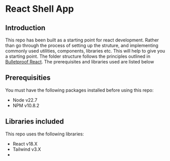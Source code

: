 # React Shell App

## Introduction
This repo has been built as a starting point for react development. Rather than go through the process of setting up the struture, and implementing commonly used utilities, components, libraries etc. This will help to give you a starting point. The folder structure follows the principles outlined in [Bulletproof React](https://github.com/alan2207/bulletproof-react/tree/master). The prerequisites and libraries used are listed below

## Prerequisities
You must have the following packages installed before using this repo:
- Node v22.7
- NPM v10.8.2

## Libraries included
This repo uses the following libraries:
- React v18.X
- Tailwind v3.X
- 
